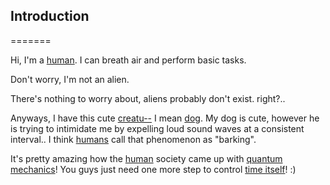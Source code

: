 ## Introduction
=======

Hi, I'm a [human](https://i.ebayimg.com/images/g/U4wAAOSwyrBfUrXT/s-l400.jpg). I can breath air and perform basic tasks. 

Don't worry, I'm not an alien. 

There's nothing to worry about, aliens probably don't exist. right?..

Anyways, I have this cute [creatu--](https://yt3.ggpht.com/-7zFDHK5X45w/AAAAAAAAAAI/AAAAAAAAAAA/QJfHeLTEZwE/s900-c-k-no-mo-rj-c0xffffff/photo.jpg) I mean [dog](https://yt3.ggpht.com/-7zFDHK5X45w/AAAAAAAAAAI/AAAAAAAAAAA/QJfHeLTEZwE/s900-c-k-no-mo-rj-c0xffffff/photo.jpg). My dog is cute, however he is trying to intimidate me by expelling loud sound waves at a consistent interval..
I think [humans](https://cdn.sci-news.com/images/enlarge/image_2979e-Vitruvian-Man.jpg) call that phenomenon as "barking".

It's pretty amazing how the [human](https://cdn.sci-news.com/images/enlarge/image_2979e-Vitruvian-Man.jpg) society came up with [quantum mechanics](https://online.stanford.edu/sites/default/files/styles/figure_default/public/2018-09/quantum-mechanics-for-scientists-engineers_SOE-YEEQMSE01.jpg?itok=KKZKLf5_)! You guys just need one more step to control [time itself](https://www.calleadesign.co.uk/media/catalog/product/cache/2/thumbnail/1024x/17f82f742ffe127f42dca9de82fb58b1/1/0/10-203-14.png)! :)
